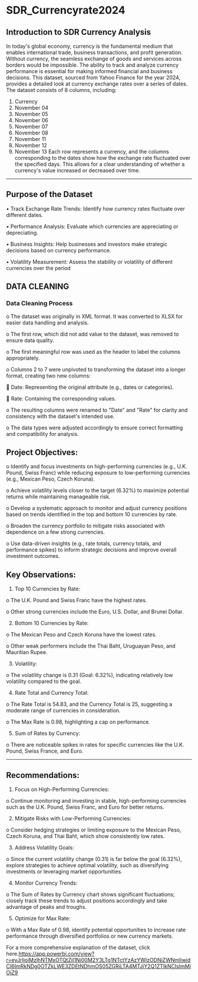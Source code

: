 # SDR_Currencyrate2024
## Introduction to SDR Currency Analysis
In today's global economy, currency is the fundamental medium that enables international trade, business transactions, and profit generation. Without currency, the seamless exchange of goods and services across borders would be impossible. The ability to track and analyze currency performance is essential for making informed financial and business decisions.
This dataset, sourced from Yahoo Finance for the year 2024, provides a detailed look at currency exchange rates over a series of dates. The dataset consists of 8 columns, including:
1.	Currency
2.	November 04
3.	November 05
4.	November 06
5.	November 07
6.	November 08
7.	November 11
8.	November 12
9.	November 13
Each row represents a currency, and the columns corresponding to the dates show how the exchange rate fluctuated over the specified days. This allows for a clear understanding of whether a currency's value increased or decreased over time.
________________________________________
## Purpose of the Dataset

•	Track Exchange Rate Trends: Identify how currency rates fluctuate over different dates.

•	Performance Analysis: Evaluate which currencies are appreciating or depreciating.

•	Business Insights: Help businesses and investors make strategic decisions based on currency performance.

•	Volatility Measurement: Assess the stability or volatility of different currencies over the period

## DATA CLEANING
### Data Cleaning Process
o	The dataset was originally in XML format. It was converted to XLSX for easier data handling and analysis.

o	The first row, which did not add value to the dataset, was removed to ensure data quality.

o	The first meaningful row was used as the header to label the columns appropriately.

o	Columns 2 to 7 were unpivoted to transforming the dataset into a longer format, creating two new columns:

	Date: Representing the original attribute (e.g., dates or categories).

	Rate: Containing the corresponding values.

o	The resulting columns were renamed to "Date" and "Rate" for clarity and consistency with the dataset's intended use.

o	The data types were adjusted accordingly to ensure correct formatting and compatibility for analysis.

## Project Objectives:
o	Identify and focus investments on high-performing currencies (e.g., U.K. Pound, Swiss Franc) while reducing exposure to low-performing currencies (e.g., Mexican Peso, Czech Koruna).

o	Achieve volatility levels closer to the target (6.32%) to maximize potential returns while maintaining manageable risk.

o	Develop a systematic approach to monitor and adjust currency positions based on trends identified in the top and bottom 10 currencies by rate.

o	Broaden the currency portfolio to mitigate risks associated with dependence on a few strong currencies.

o	Use data-driven insights (e.g., rate totals, currency totals, and performance spikes) to inform strategic decisions and improve overall investment outcomes.

## Key Observations:

1.	Top 10 Currencies by Rate:
   
o	The U.K. Pound and Swiss Franc have the highest rates.

o	Other strong currencies include the Euro, U.S. Dollar, and Brunei Dollar.

2.	Bottom 10 Currencies by Rate:
   
o	The Mexican Peso and Czech Koruna have the lowest rates.

o	Other weak performers include the Thai Baht, Uruguayan Peso, and Mauritian Rupee.

3.	Volatility:
   
o	The volatility change is 0.31 (Goal: 6.32%), indicating relatively low volatility compared to the goal.

4.	Rate Total and Currency Total:
   
o	The Rate Total is 54.83, and the Currency Total is 25, suggesting a moderate range of currencies in consideration.

o	The Max Rate is 0.98, highlighting a cap on performance.

5.	Sum of Rates by Currency:
   
o	There are noticeable spikes in rates for specific currencies like the U.K. Pound, Swiss France, and Euro.
________________________________________
## Recommendations:
1.	Focus on High-Performing Currencies:
   
o	Continue monitoring and investing in stable, high-performing currencies such as the U.K. Pound, Swiss Franc, and Euro for better returns.

2.	Mitigate Risks with Low-Performing Currencies:
   
o	Consider hedging strategies or limiting exposure to the Mexican Peso, Czech Koruna, and Thai Baht, which show consistently low rates.

3.	Address Volatility Goals:
   
o	Since the current volatility change (0.31) is far below the goal (6.32%), explore strategies to achieve optimal volatility, such as diversifying investments or leveraging market opportunities.

4.	Monitor Currency Trends:
   
o	The Sum of Rates by Currency chart shows significant fluctuations; closely track these trends to adjust positions accordingly and take advantage of peaks and troughs.

5.	Optimize for Max Rate:
   
o	With a Max Rate of 0.98, identify potential opportunities to increase rate performance through diversified portfolios or new currency markets.

For a more comprehensive explanation of the dataset, click here.https://app.powerbi.com/view?r=eyJrIjoiMzlhNTMxOTQtZjI1Ni00M2Y3LTg1NTctYzAzYWIzODNiZWNmIiwidCI6ImRkNDg0OTZkLWE3ZDEtNDhmOS05ZGRiLTA4MTJiY2Q1ZTlkNCIsImMiOjZ9
